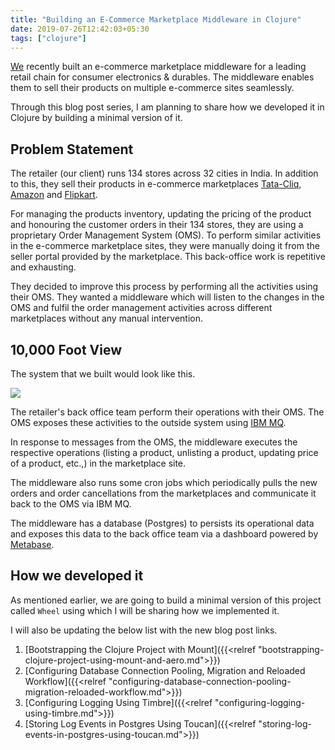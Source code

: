 ```yaml
---
title: "Building an E-Commerce Marketplace Middleware in Clojure"
date: 2019-07-26T12:42:03+05:30
tags: ["clojure"]
---
```


[We](https://www.ajira.tech) recently built an e-commerce marketplace middleware for a leading retail chain for consumer electronics & durables. The middleware enables them to sell their products on multiple e-commerce sites seamlessly.

Through this blog post series, I am planning to share how we developed it in Clojure by building a minimal version of it. 

## Problem Statement

The retailer (our client) runs 134 stores across 32 cities in India. In addition to this, they sell their products in e-commerce marketplaces [Tata-Cliq](https://tatacliq.com), [Amazon](https://wwww.amazon.in) and [Flipkart](https://www.flipkart.com). 

For managing the products inventory, updating the pricing of the product and honouring the customer orders in their 134 stores, they are using a proprietary Order Management System (OMS). To perform similar activities in the e-commerce marketplace sites, they were manually doing it from the seller portal provided by the marketplace. This back-office work is repetitive and exhausting.

They decided to improve this process by performing all the activities using their OMS. They wanted a middleware which will listen to the changes in the OMS and fulfil the order management activities across different marketplaces without any manual intervention. 

## 10,000 Foot View

The system that we built would look like this.

![](/img/clojure/blog/ecom-middleware/middleware-10K-View.png)

The retailer's back office team perform their operations with their OMS. The OMS exposes these activities to the outside system using [IBM MQ](https://www.ibm.com/support/knowledgecenter/en/SSFKSJ_8.0.0/com.ibm.mq.pro.doc/q001020_.htm). 

In response to messages from the OMS, the middleware executes the respective operations (listing a product, unlisting a product, updating price of a product, etc.,) in the marketplace site. 

The middleware also runs some cron jobs which periodically pulls the new orders and order cancellations from the marketplaces and communicate it back to the OMS via IBM MQ. 

The middleware has a database (Postgres) to persists its operational data and exposes this data to the back office team via a dashboard powered by [Metabase](https://metabase.com). 

## How we developed it

As mentioned earlier, we are going to build a minimal version of this project called `Wheel` using which I will be sharing how we implemented it. 

I will also be updating the below list with the new blog post links. 

1. [Bootstrapping the Clojure Project with Mount]({{<relref "bootstrapping-clojure-project-using-mount-and-aero.md">}})
2. [Configuring Database Connection Pooling, Migration and Reloaded Workflow]({{<relref "configuring-database-connection-pooling-migration-reloaded-workflow.md">}})
3. [Configuring Logging Using Timbre]({{<relref "configuring-logging-using-timbre.md">}})
4. [Storing Log Events in Postgres Using Toucan]({{<relref "storing-log-events-in-postgres-using-toucan.md">}})